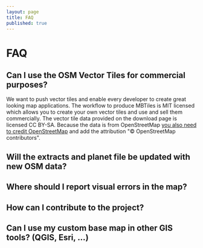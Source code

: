 ```yaml
---
layout: page
title: FAQ
published: true
---
```


# FAQ

## Can I use the OSM Vector Tiles for commercial purposes?

We want to push vector tiles and enable every developer to create great looking map applications.
The workflow to produce MBTiles is MIT licensed which allows you to create your own vector tiles
and use and sell them commercially. The vector tile data provided on the download page is licensed CC BY-SA.
Because the data is from OpenStreetMap [you also need to credit OpenStreetMap](http://www.openstreetmap.org/copyright)
and add the attribution "© OpenStreetMap contributors".

## Will the extracts and planet file be updated with new OSM data?

## Where should I report visual errors in the map?

## How can I contribute to the project?

## Can I use my custom base map in other GIS tools? (QGIS, Esri, ...)
